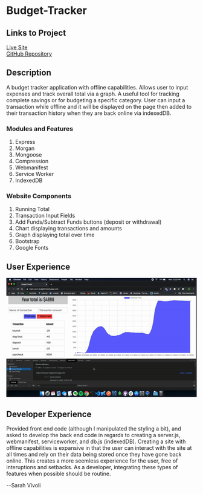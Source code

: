 # Budget-Tracker

## Links to Project

[Live Site](https://track-your-budg3t.herokuapp.com/)  
[GitHub Repository](https://github.com/svivoli/Budget-Tracker)

## Description

A budget tracker application with offline capabilities. Allows user to input expenses and track overall total via a graph. A useful tool for tracking complete savings or for budgeting a specific category. User can input a transaction while offline and it will be displayed on the page then added to their transaction history when they are back online via indexedDB.

### Modules and Features

1. Express
2. Morgan
3. Mongoose
4. Compression
5. Webmanifest
6. Service Worker
7. IndexedDB

### Website Components

1. Running Total
2. Transaction Input Fields
3. Add Funds/Subtract Funds buttons (deposit or withdrawal)
4. Chart displaying transactions and amounts
5. Graph displaying total over time
6. Bootstrap
7. Google Fonts

## User Experience

![Demo](budget-demo.gif)

## Developer Experience

Provided front end code (although I manipulated the styling a bit), and asked to develop the back end code in regards to creating a server.js, webmanifest, serviceworker, and db.js (indexedDB). Creating a site with offline capabilities is expansive in that the user can interact with the site at all times and rely on their data being stored once they have gone back online. This creates a more seemless experience for the user, free of interuptions and setbacks. As a developer, integrating these types of features when possible should be routine.

--Sarah Vivoli